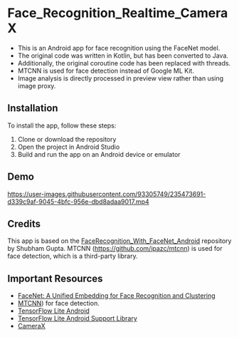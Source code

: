 # Face_Recognition_Realtime_CameraX
- This is an Android app for face recognition using the FaceNet model. 
- The original code was written in Kotlin, but has been converted to Java. 
- Additionally, the original coroutine code has been replaced with threads. 
- MTCNN is used for face detection instead of Google ML Kit.
- Image analysis is directly processed in preview view rather than using image proxy.

## Installation

To install the app, follow these steps:

1. Clone or download the repository
2. Open the project in Android Studio
3. Build and run the app on an Android device or emulator

## Demo

https://user-images.githubusercontent.com/93305749/235473691-d339c9af-9045-4bfc-956e-dbd8adaa9017.mp4


## Credits

This app is based on the [FaceRecognition_With_FaceNet_Android](https://github.com/shubham0204/FaceRecognition_With_FaceNet_Android) repository by Shubham Gupta. MTCNN (https://github.com/ipazc/mtcnn) is used for face detection, which is a third-party library.


## Important Resources  

- [FaceNet: A Unified Embedding for Face Recognition and Clustering](https://arxiv.org/abs/1503.03832)
- [MTCNN](https://github.com/ipazc/mtcnn)) for face detection.  
- [TensorFlow Lite Android](https://www.tensorflow.org/lite)  
- [TensorFlow Lite Android Support Library](https://github.com/tensorflow/tensorflow/tree/master/tensorflow/lite/experimental/support/java)  
- [CameraX](https://developer.android.com/training/camerax)
